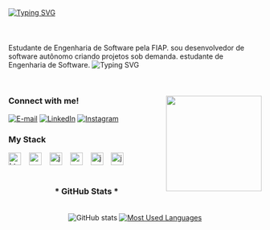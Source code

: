 <div >
  <a href="https://git.io/typing-svg">
    <img src="https://readme-typing-svg.demolab.com?font=Fira+Code&weight=500&size=22&pause=1000&color3366FF=&center=true&vCenter=true&random=false&width=524&lines=Hi+👋+I'm+Matheus+Ricciotti!" alt="Typing SVG">
  </a>
</div>

<img align="center" alt="" src="./src/header-gif.gif">

#

<div style="display: flex; align-items: start;">

<p>Estudante de Engenharia de Software pela FIAP.
  sou desenvolvedor de software autônomo criando projetos sob demanda. estudante de Engenharia de Software.
<img src="https://raw.githubusercontent.com/MicaelliMedeiros/micaellimedeiros/master/image/computer-illustration.png" alt="Typing SVG">

</div>
  
#

<img align="right" alt="" height="190px" src="./src/study.gif">

<h3 align="left">Connect with me!</h3>

[![E-mail](https://img.shields.io/badge/-Email-000?style=for-the-badge&logo=microsoft-outlook&logoColor=3366FF&color:FFF)](mailto:matheus.ricciotti@gmail.com)
[![LinkedIn](https://img.shields.io/badge/-LinkedIn-000?style=for-the-badge&logo=linkedin&logoColor=3366FF&color:FFF)](https://www.linkedin.com/in/matheus-ricciotti-55a087302/)
[![Instagram](https://img.shields.io/badge/-Instagram-000?style=for-the-badge&logo=instagram&logoColor=3366FF&color:FFF)](https://www.instagram.com/mat_ricciotti/)


<h3 align="left">My Stack </h3>

<div align="left">
  <img src="https://cdn.jsdelivr.net/gh/devicons/devicon/icons/html5/html5-original.svg" height="25" alt="html5 logo"  />
  <img width="8" />
  <img src="https://cdn.jsdelivr.net/gh/devicons/devicon/icons/css3/css3-original.svg" height="25" alt="css3 logo"  />
  <img width="8" />
  <img src="https://cdn.jsdelivr.net/gh/devicons/devicon/icons/javascript/javascript-plain.svg" height="25" alt="javascript logo"  />
  <img width="8" />
  <img src="https://cdn.jsdelivr.net/gh/devicons/devicon/icons/react/react-original.svg" height="25" alt="react logo"  />
  <img width="8" />
  <img src="https://cdn.jsdelivr.net/gh/devicons/devicon/icons/python/python-original.svg" height="25" alt="java logo"  />
  <img width="8" />
  <img src="https://cdn.jsdelivr.net/gh/devicons/devicon/icons/sass/sass-original.svg" height="25" alt="java logo"  />
</div>

#

<div style="text-align: center;" align="center">
  <h3>* GitHub Stats *</h3>
  <br>
  <img src="https://github-readme-stats-git-masterrstaa-rickstaa.vercel.app/api?username=mricciotti&hide_title=true&show_icons=true&include_all_commits=false&count_private=true&line_height=25&hide=issues&bg_color=000&title_color=3366FF&text_color=FFF&border_radius=3&border_color=36123c&icon_color=3366FF&theme=jolly" alt="GitHub stats">

  <a href="https://github.com/mricciotti/github-readme-stats">
    <img src="https://github-readme-stats-git-masterrstaa-rickstaa.vercel.app/api/top-langs/?username=mricciotti&line_height=10&card_width=290&layout=compact&hide_title=false&count_private=true&langs_count=4&show_icons=true&title_color=3366FF&hide=html,scss,less&bg_color=000&text_color=8B8B8B&border_radius=3&border_color=561760&count_private=true" alt="Most Used Languages">
  </a>
</div>


#
